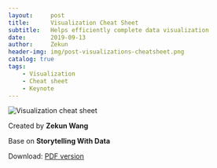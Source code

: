 ```yaml
---
layout:     post
title:      Visualization Cheat Sheet
subtitle:   Helps efficiently complete data visualization
date:       2019-09-13
author:     Zekun
header-img: img/post-visualizations-cheatsheet.png
catalog: true
tags:
    - Visualization
    - Cheat sheet
    - Keynote
---
```


![Visualization cheat sheet](https://i.postimg.cc/VkNRNRdQ/image.png "Visualization cheat sheet")

Created by **Zekun Wang**

Base on **Storytelling With Data**

Download: [PDF version](https://github.com/waittim/waittim.github.io/raw/master/gallery/Visualizations%20cheatsheet.pdf)
